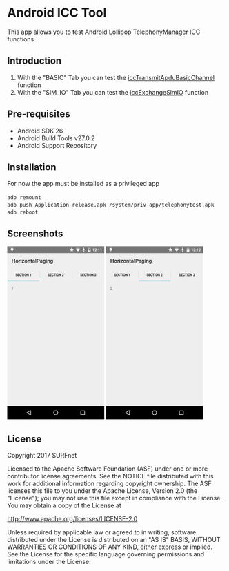 Android ICC Tool
===================================

This app allows you to test Android Lollipop TelephonyManager ICC functions

Introduction
------------

1. With the "BASIC" Tab you can test the [iccTransmitApduBasicChannel][1] function
2. With the "SIM_IO" Tab you can test the [iccExchangeSimIO][2] function

[1]: https://developer.android.com/reference/android/telephony/TelephonyManager.html#iccTransmitApduBasicChannel(int,%20int,%20int,%20int,%20int,%20java.lang.String)
[2]: https://developer.android.com/reference/android/telephony/TelephonyManager.html#iccExchangeSimIO(int,%20int,%20int,%20int,%20int,%20java.lang.String)

Pre-requisites
--------------

- Android SDK 26
- Android Build Tools v27.0.2
- Android Support Repository

Installation
-------------
For now the app must be installed as a privileged app

`adb remount`  
`adb push Application-release.apk /system/priv-app/telephonytest.apk`  
`adb reboot`  

Screenshots
-------------

<img src="screenshots/1-tab1.png" height="400" alt="Screenshot"/> <img src="screenshots/2-tab2.png" height="400" alt="Screenshot"/> 

License
-------

Copyright 2017 SURFnet

Licensed to the Apache Software Foundation (ASF) under one or more contributor
license agreements.  See the NOTICE file distributed with this work for
additional information regarding copyright ownership.  The ASF licenses this
file to you under the Apache License, Version 2.0 (the "License"); you may not
use this file except in compliance with the License.  You may obtain a copy of
the License at

http://www.apache.org/licenses/LICENSE-2.0

Unless required by applicable law or agreed to in writing, software
distributed under the License is distributed on an "AS IS" BASIS, WITHOUT
WARRANTIES OR CONDITIONS OF ANY KIND, either express or implied.  See the
License for the specific language governing permissions and limitations under
the License.
